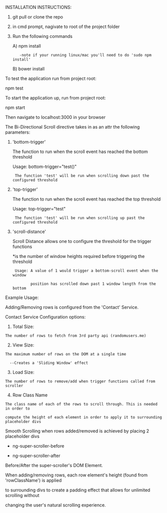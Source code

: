 INSTALLATION INSTRUCTIONS:

1) git pull or clone the repo

2) in cmd prompt, nagivate to root of the project folder

3) Run the following commands

      A) npm install
      
          -note if your running linux/mac you'll need to do 'sudo npm install'
          
      B) bower install
      
To test the application run from project root:

npm test

To start the application up, run from project root:

npm start

  Then navigate to localhost:3000 in your browser
  

The Bi-Directional Scroll directive takes in as an attr the following parameters:

1) 'bottom-trigger'

      The function to run when the scroll event has reached the bottom threshold
      
      Usage: bottom-trigger="test()"
      
        The function 'test' will be run when scrolling down past the configured threshold

2) 'top-trigger'

      The function to run when the scroll event has reached the top threshold
      
      Usage: top-trigger="test"
      
        The function 'test' will be run when scrolling up past the configured threshold

3) 'scroll-distance'

    Scroll Distance allows one to configure the threshold for the trigger functions
    
      *is the number of window heights required before triggering the threshold
    
        Usage: A value of 1 would trigger a bottom-scroll event when the window 
    
               position has scrolled down past 1 window length from the bottom
               
Example Usage: 

<div ng-super-scroller bottom-trigger="test()" top-trigger="test()" scroll-distance="5"></div>


Adding/Removing rows is configured from the 'Contact' Service.

Contact Service Configuration options:

  1. Total Size:

    The number of rows to fetch from 3rd party api (randomusers.me)
    
  2. View Size:

    The maximum number of rows on the DOM at a single time 

      --Creates a 'Sliding Window' effect
  
  3. Load Size:
  
    The number of rows to remove/add when trigger functions called from scroller
    
  4. Row Class Name
  
    The class name of each of the rows to scroll through. This is needed in order to 

    compute the height of each element in order to apply it to surrounding placeholder divs
    
Smooth Scrolling when rows added/removed is achieved by placing 2 placeholder divs 

  - ng-super-scroller-before

  - ng-super-scroller-after

  Before/After the super-scroller's DOM Element.
  

  When adding/removing rows, each row element's height (found from 'rowClassName') is applied 
  
  to surrounding divs to create a padding effect that allows for unlimited scrolling without 
  
  changing the user's natural scrolling experience.
